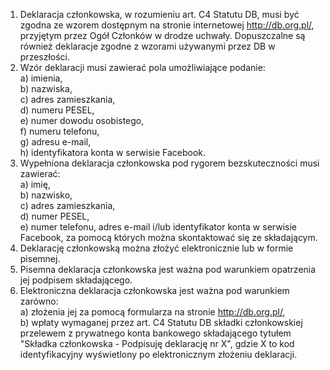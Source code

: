 1. Deklaracja członkowska, w rozumieniu art. C4 Statutu DB, musi być zgodna ze wzorem dostępnym na stronie internetowej http://db.org.pl/, przyjętym przez Ogół Członków w drodze uchwały. Dopuszczalne są również deklaracje zgodne z wzorami używanymi przez DB w przeszłości.
2. Wzór deklaracji musi zawierać pola umożliwiające podanie:  
a) imienia,  
b) nazwiska,  
c) adres zamieszkania,  
d) numeru PESEL,  
e) numer dowodu osobistego,  
f) numeru telefonu,  
g) adresu e-mail,  
h) identyfikatora konta w serwisie Facebook.
3. Wypełniona deklaracja członkowska pod rygorem bezskuteczności musi zawierać:  
a) imię,  
b) nazwisko,  
c) adres zamieszkania,  
d) numer PESEL,  
e) numer telefonu, adres e-mail i/lub identyfikator konta w serwisie Facebook, za pomocą których można skontaktować się ze składającym.
4. Deklarację członkowską można złożyć elektronicznie lub w formie pisemnej.
5. Pisemna deklaracja członkowska jest ważna pod warunkiem opatrzenia jej podpisem składającego.
6. Elektroniczna deklaracja członkowska jest ważna pod warunkiem zarówno:  
a) złożenia jej za pomocą formularza na stronie http://db.org.pl/,  
b) wpłaty wymaganej przez art. C4 Statutu DB składki członkowskiej przelewem z prywatnego konta bankowego składającego tytułem "Składka członkowska - Podpisuję deklarację nr X", gdzie X to kod identyfikacyjny wyświetlony po elektronicznym złożeniu deklaracji.
